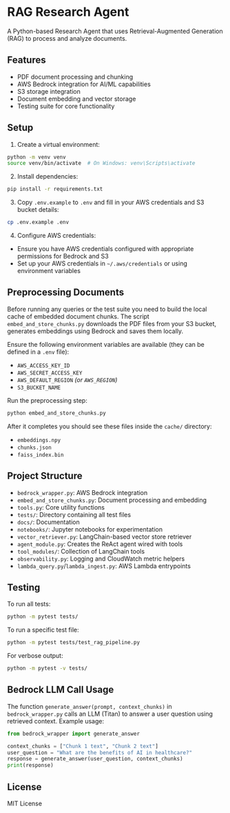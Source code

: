 # RAG Research Agent

A Python-based Research Agent that uses Retrieval-Augmented Generation (RAG) to process and analyze documents.

## Features

- PDF document processing and chunking
- AWS Bedrock integration for AI/ML capabilities
- S3 storage integration
- Document embedding and vector storage
- Testing suite for core functionality

## Setup

1. Create a virtual environment:
```bash
python -m venv venv
source venv/bin/activate  # On Windows: venv\Scripts\activate
```

2. Install dependencies:
```bash
pip install -r requirements.txt
```

3. Copy `.env.example` to `.env` and fill in your AWS credentials and S3 bucket details:
```bash
cp .env.example .env
```

4. Configure AWS credentials:
- Ensure you have AWS credentials configured with appropriate permissions for Bedrock and S3
- Set up your AWS credentials in `~/.aws/credentials` or using environment variables

## Preprocessing Documents

Before running any queries or the test suite you need to build the local cache
of embedded document chunks. The script `embed_and_store_chunks.py` downloads
the PDF files from your S3 bucket, generates embeddings using Bedrock and saves
them locally.

Ensure the following environment variables are available (they can be defined
in a `.env` file):

- `AWS_ACCESS_KEY_ID`
- `AWS_SECRET_ACCESS_KEY`
- `AWS_DEFAULT_REGION` *(or `AWS_REGION`)*
- `S3_BUCKET_NAME`

Run the preprocessing step:

```bash
python embed_and_store_chunks.py
```

After it completes you should see these files inside the `cache/` directory:

- `embeddings.npy`
- `chunks.json`
- `faiss_index.bin`

## Project Structure

- `bedrock_wrapper.py`: AWS Bedrock integration
- `embed_and_store_chunks.py`: Document processing and embedding
- `tools.py`: Core utility functions
- `tests/`: Directory containing all test files
- `docs/`: Documentation
- `notebooks/`: Jupyter notebooks for experimentation
- `vector_retriever.py`: LangChain-based vector store retriever
- `agent_module.py`: Creates the ReAct agent wired with tools
- `tool_modules/`: Collection of LangChain tools
- `observability.py`: Logging and CloudWatch metric helpers
- `lambda_query.py`/`lambda_ingest.py`: AWS Lambda entrypoints

## Testing

To run all tests:
```bash
python -m pytest tests/
```

To run a specific test file:
```bash
python -m pytest tests/test_rag_pipeline.py
```

For verbose output:
```bash
python -m pytest -v tests/
```

## Bedrock LLM Call Usage

The function `generate_answer(prompt, context_chunks)` in `bedrock_wrapper.py` calls an LLM (Titan) to answer a user question using retrieved context. Example usage:

```python
from bedrock_wrapper import generate_answer

context_chunks = ["Chunk 1 text", "Chunk 2 text"]
user_question = "What are the benefits of AI in healthcare?"
response = generate_answer(user_question, context_chunks)
print(response)
```

## License

MIT License 
